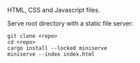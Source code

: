 HTML, CSS and Javascript files.

Serve root directory with a static file server:

```
git clone <repo>
cd <repo>
cargo install --locked miniserve
miniserve --index index.html
```